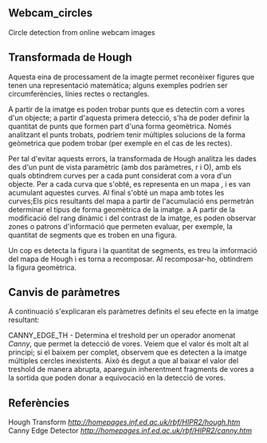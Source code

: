 ## Webcam_circles
Circle detection from online webcam images

## Transformada de Hough

Aquesta eina de processament de la imagte permet reconèixer figures que tenen una representació matemàtica; alguns exemples podrien ser circumferències, línies rectes o rectangles.

A partir de la imatge es poden trobar punts que es detectin com a vores d'un objecte; a partir d'aquesta primera detecció, s'ha de poder definir la quantitat de punts que formen part d'una forma geomètrica. Només analitzant el punts trobats, podríem tenir múltiples solucions de la forma geòmetrica que podem trobar (per exemple en el cas de les rectes).

Per tal d'evitar aquests errors, la transformada de Hough analitza les dades des d'un punt de vista paramètric (amb dos paràmetres, r i O), amb els quals obtindrem curves per a cada punt considerat com a vora d'un objecte. Per a cada curva que s'obté, es representa en un mapa
, i es van acumulant aquestes curves. Al final s'obté un mapa amb totes les curves;Els pics resultants del mapa a partir de l'acumulació ens permetràn determinar el tipus de forma geomètrica de la imatge. 
a
A partir de la modificació del rang dinàmic i  del contrast de la imatge, es poden observar zones o patrons d'informació que permeten evaluar, per exemple, la quantitat de segments que es troben en una figura. 

Un cop es detecta la figura i la quantitat de segments, es treu la imformació del mapa de Hough i es torna a recomposar. Al recomposar-ho, obtindrem la figura geomètrica.


## Canvis de paràmetres

A continuació s'explicaran els paràmetres definits el seu efecte en la imatge resultant:

CANNY_EDGE_TH - Determina el treshold per un operador anomenat *Canny*, que permet la detecció de vores. Veiem que el valor és molt alt al principi; si el baixem per complet, observem que es detecten a la imatge múltiples cercles inexistents. Això és degut a que al baixar el valor del treshold de manera abrupta, apareguin inherentment fragments de vores a la sortida que poden donar a equivocació en la detecció de vores.

## Referències

Hough Transform *http://homepages.inf.ed.ac.uk/rbf/HIPR2/hough.htm*
Canny Edge Detector *http://homepages.inf.ed.ac.uk/rbf/HIPR2/canny.htm*
